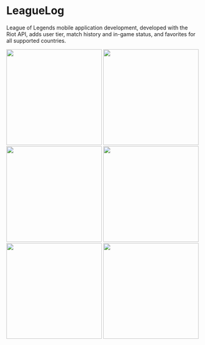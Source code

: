 # LeagueLog

League of Legends mobile application development, developed with the Riot API, 
adds user tier, match history and in-game status, and favorites for all supported countries.


<div>
<img width="250" src="https://user-images.githubusercontent.com/19877629/67377397-8d9e5280-f5c0-11e9-8935-0d7e2009526c.png">
<img width="250" src="https://user-images.githubusercontent.com/19877629/67377398-8d9e5280-f5c0-11e9-8637-d8b1dc34a774.png">
<img width="250" src="https://user-images.githubusercontent.com/19877629/67377400-8e36e900-f5c0-11e9-85f1-463711857424.png">
<img width="250" src="https://user-images.githubusercontent.com/19877629/67377402-8e36e900-f5c0-11e9-96eb-73a9764ba4dc.png">
<img width="250" src="https://user-images.githubusercontent.com/19877629/67377403-8ecf7f80-f5c0-11e9-8ab2-18a10ea5714e.png">
<img width="250" src="https://user-images.githubusercontent.com/19877629/67377404-8ecf7f80-f5c0-11e9-9371-fe7bb8e7ff22.png">
</div>
